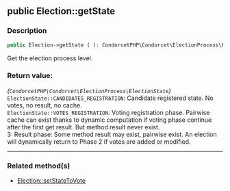 ## public Election::getState

### Description    

```php
public Election->getState ( ): CondorcetPHP\Condorcet\ElectionProcess\ElectionState
```

Get the election process level.
    

### Return value:   

*(```CondorcetPHP\Condorcet\ElectionProcess\ElectionState```)*   
`ElectionState::CANDIDATES_REGISTRATION`: Candidate registered state. No votes, no result, no cache.  
`ElectionState::VOTES_REGISTRATION`: Voting registration phase. Pairwise cache can exist thanks to dynamic computation if voting phase continue after the first get result. But method result never exist.  
3: Result phase: Some method result may exist, pairwise exist. An election will dynamically return to Phase 2 if votes are added or modified.


---------------------------------------

### Related method(s)      

* [Election::setStateToVote](/Docs/MethodsReferences/Election%20Class/public%20Election--setStateToVote.md)    
